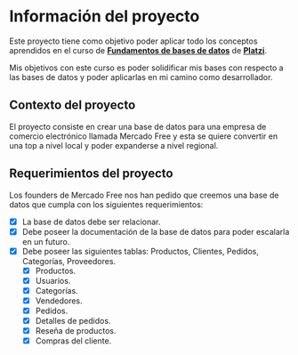 # Información del proyecto
Este proyecto tiene como objetivo poder aplicar todo los conceptos aprendidos en el curso de **[Fundamentos de bases de datos](https://platzi.com/cursos/bd/)** de **[Platzi](https://platzi.com/)**.

Mis objetivos con este curso es poder solidificar mis bases con respecto a las bases de datos y poder aplicarlas en mi camino como desarrollador.


## Contexto del proyecto
El proyecto consiste en crear una base de datos para una empresa de comercio electrónico llamada Mercado Free y esta se quiere convertir en una top a nivel local y poder expanderse a nivel regional.

## Requerimientos del proyecto
Los founders de Mercado Free nos han pedido que creemos una base de datos que cumpla con los siguientes requerimientos:

- [x] La base de datos debe ser relacionar.
- [x] Debe poseer la documentación de la base de datos para poder escalarla en un futuro.
- [x] Debe poseer las siguientes tablas:
Productos, Clientes, Pedidos, Categorías, Proveedores.
    - [x] Productos.
    - [x] Usuarios.
    - [x] Categorías.
    - [x] Vendedores.
    - [x] Pedidos.
    - [x] Detalles de pedidos.
    - [x] Reseña de productos.
    - [x] Compras del cliente.
